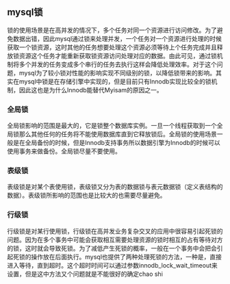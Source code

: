## mysql锁
锁的使用场景是在高并发的情况下，多个任务对同一个资源进行访问修改。为了避免数据出错，因此mysql通过锁来处理并发，一个任务对一个资源进行处理的时候获取一个锁资源，这时其他的任务想要处理这个资源必须等待上个任务完成并且释放锁资源这个任务才能重新获取锁资源访问处理对应的数据。由此可见，通过锁机制将多个并发的任务变成多个串行的任务去执行这样会降低处理效率。对于这个问题，mysql为了较小锁对性能的影响实现不同级别的锁，以降低锁带来的影响。其实在mysql中锁是在存储引擎中实现的，但是目前只有Innodb实现比较全的锁机制，因此这也是为什么Innodb能替代Myisam的原因之一。
### 全局锁
全局锁影响的范围是最大的，它是锁整个数据库实例。一旦一个线程获取到一个全局锁那么其他任何的任务将不能使用数据库直到它释放锁后。全局锁的使用场景一般是在全局备份的时候，但是Innodb支持事务所以数据引擎为Innodb的时候可以使用事务来做备份。全局锁尽量不要使用。
### 表级锁
表级锁是对某个表使用锁，表级锁又分为表的数据锁与表元数据锁（定义表结构的数据）。表级锁所影响的范围也是比较大的也需要尽量避免。
### 行级锁
行级锁是对某行使用锁，行级锁在高并发业务复杂交叉的应用中很容易引起死锁的问题。因为在多个事务中可能会获取相互需要处理资源的锁时相互的占有等待对方的锁，这时就会导致死锁。为了减低产生死锁的概率，一般在一个事务中会把会引起死锁的操作放在后面执行。mysql也提供了两种处理死锁的方法，一种是，直接进入等待，直到超时。这个超时时间可以通过参数innodb_lock_wait_timeout来设置，但是这中方法又个问题就是不能很好的确定chao shi
<!--stackedit_data:
eyJoaXN0b3J5IjpbLTEzMjY0OTgzNTgsLTY5NTQ1Mzc5M119
-->
